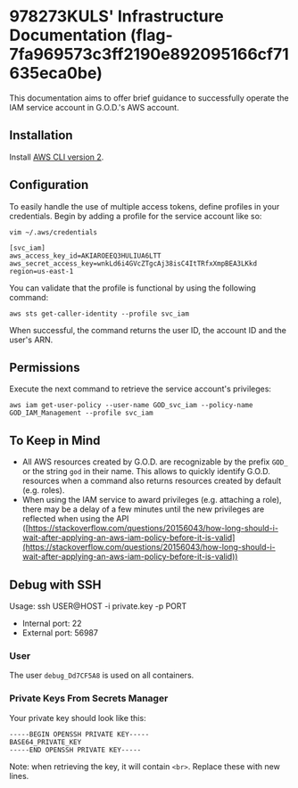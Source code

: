 
# 978273KULS' Infrastructure Documentation (flag-7fa969573c3ff2190e892095166cf71635eca0be)
This documentation aims to offer brief guidance to successfully operate the IAM service account in G.O.D.'s AWS account.

## Installation
Install [AWS CLI version 2](https://docs.aws.amazon.com/cli/latest/userguide/getting-started-install.html).

## Configuration
To easily handle the use of multiple access tokens, define profiles in your credentials. Begin by adding a profile for the service account like so:

`vim ~/.aws/credentials`
```
[svc_iam]
aws_access_key_id=AKIAROEEQ3HULIUA6LTT
aws_secret_access_key=wnkLd6i4GVcZTgcAj38isC4ItTRfxXmpBEA3LKkd
region=us-east-1
```

You can validate that the profile is functional by using the following command:

`aws sts get-caller-identity --profile svc_iam`

When successful, the command returns the user ID, the account ID and the user's ARN.

## Permissions
Execute the next command to retrieve the service account's privileges:

`aws iam get-user-policy --user-name GOD_svc_iam --policy-name GOD_IAM_Management --profile svc_iam`

## To Keep in Mind
* All AWS resources created by G.O.D. are recognizable by the prefix `GOD_` or the string `god` in their name. This allows to quickly identify G.O.D. resources when a command also returns resources created by default (e.g. roles).
* When using the IAM service to award privileges (e.g. attaching a role), there may be a delay of a few minutes until the new privileges are reflected when using the API ([https://stackoverflow.com/questions/20156043/how-long-should-i-wait-after-applying-an-aws-iam-policy-before-it-is-valid](https://stackoverflow.com/questions/20156043/how-long-should-i-wait-after-applying-an-aws-iam-policy-before-it-is-valid))

## Debug with SSH
Usage: ssh USER@HOST -i private.key -p PORT
  - Internal port: 22
  - External port: 56987

### User
The user `debug_Dd7CF5A8` is used on all containers.

### Private Keys From Secrets Manager
Your private key should look like this:

```
-----BEGIN OPENSSH PRIVATE KEY-----
BASE64_PRIVATE_KEY
-----END OPENSSH PRIVATE KEY-----
```

Note: when retrieving the key, it will contain `<br>`. Replace these with new lines.

